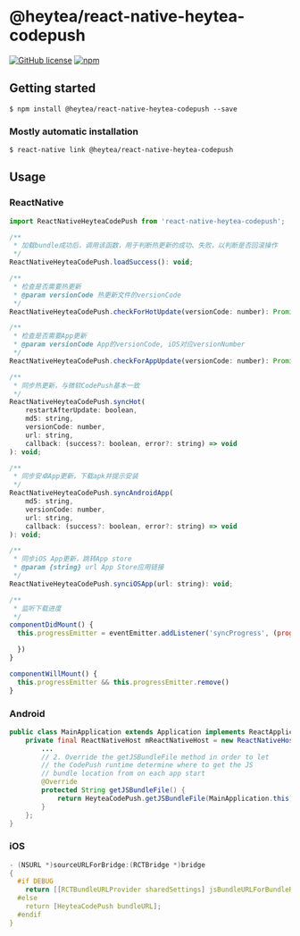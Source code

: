 # @heytea/react-native-heytea-codepush

[![GitHub license](https://img.shields.io/badge/license-MIT-blue)](./LICENSE)
[![npm](https://img.shields.io/badge/npm-1.0.1-green)](https://www.npmjs.com/package/@heytea/react-native-heytea-codepush)



## Getting started


`$ npm install @heytea/react-native-heytea-codepush --save`

### Mostly automatic installation

`$ react-native link @heytea/react-native-heytea-codepush`

## Usage

### ReactNative

```javascript
import ReactNativeHeyteaCodePush from 'react-native-heytea-codepush';

/**
 * 加载bundle成功后，调用该函数，用于判断热更新的成功、失败，以判断是否回滚操作
 */
ReactNativeHeyteaCodePush.loadSuccess(): void;

/**
 * 检查是否需要热更新
 * @param versionCode 热更新文件的versionCode
 */
ReactNativeHeyteaCodePush.checkForHotUpdate(versionCode: number): Promise<boolean>;

/**
 * 检查是否需要App更新
 * @param versionCode App的versionCode, iOS对应versionNumber
 */
ReactNativeHeyteaCodePush.checkForAppUpdate(versionCode: number): Promise<boolean>;

/**
 * 同步热更新，与微软CodePush基本一致
 */
ReactNativeHeyteaCodePush.syncHot(
    restartAfterUpdate: boolean,
    md5: string,
    versionCode: number,
    url: string,
    callback: (success?: boolean, error?: string) => void
): void;

/**
 * 同步安卓App更新，下载apk并提示安装
 */
ReactNativeHeyteaCodePush.syncAndroidApp(
    md5: string,
    versionCode: number,
    url: string,
    callback: (success?: boolean, error?: string) => void
): void;

/**
 * 同步iOS App更新，跳转App store
 * @param {string} url App Store应用链接
 */
ReactNativeHeyteaCodePush.synciOSApp(url: string): void;

/**
 * 监听下载进度
 */
componentDidMount() {
  this.progressEmitter = eventEmitter.addListener('syncProgress', (progress: number) => {

  })
}

componentWillMount() {
  this.progressEmitter && this.progressEmitter.remove()
}

```

### Android

```java
public class MainApplication extends Application implements ReactApplication {
    private final ReactNativeHost mReactNativeHost = new ReactNativeHost(this) {
        ...
        // 2. Override the getJSBundleFile method in order to let
        // the CodePush runtime determine where to get the JS
        // bundle location from on each app start
        @Override
        protected String getJSBundleFile() {
            return HeyteaCodePush.getJSBundleFile(MainApplication.this);
        }
    };
}
```

### iOS

```c
- (NSURL *)sourceURLForBridge:(RCTBridge *)bridge
{
  #if DEBUG
    return [[RCTBundleURLProvider sharedSettings] jsBundleURLForBundleRoot:@"index" fallbackResource:nil];
  #else
    return [HeyteaCodePush bundleURL];
  #endif
}
```